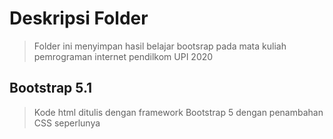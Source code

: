 # Deskripsi Folder

> Folder ini menyimpan hasil belajar bootsrap pada mata kuliah pemrograman internet pendilkom UPI 2020

## Bootstrap 5.1

> Kode html ditulis dengan framework Bootstrap 5 dengan penambahan CSS seperlunya
